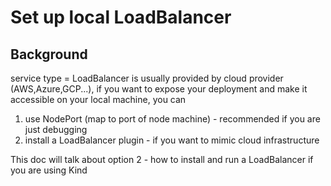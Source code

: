 # Set up local LoadBalancer

## Background

service type = LoadBalancer is usually provided by cloud provider (AWS,Azure,GCP...), if you want to expose your deployment and make it accessible on your local machine, you can
1. use NodePort (map to port of node machine) - recommended if you are just debugging
2. install a LoadBalancer plugin - if you want to mimic cloud infrastructure

This doc will talk about option 2 - how to install and run a LoadBalancer if you are using Kind
